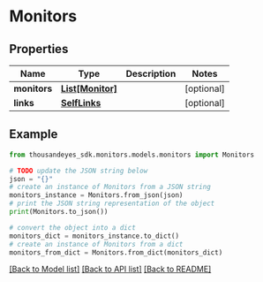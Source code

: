 # Monitors


## Properties

Name | Type | Description | Notes
------------ | ------------- | ------------- | -------------
**monitors** | [**List[Monitor]**](Monitor.md) |  | [optional] 
**links** | [**SelfLinks**](SelfLinks.md) |  | [optional] 

## Example

```python
from thousandeyes_sdk.monitors.models.monitors import Monitors

# TODO update the JSON string below
json = "{}"
# create an instance of Monitors from a JSON string
monitors_instance = Monitors.from_json(json)
# print the JSON string representation of the object
print(Monitors.to_json())

# convert the object into a dict
monitors_dict = monitors_instance.to_dict()
# create an instance of Monitors from a dict
monitors_from_dict = Monitors.from_dict(monitors_dict)
```
[[Back to Model list]](../README.md#documentation-for-models) [[Back to API list]](../README.md#documentation-for-api-endpoints) [[Back to README]](../README.md)


